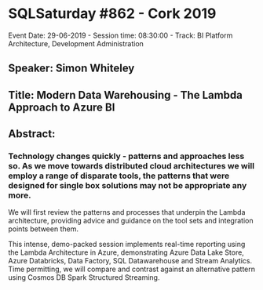 # SQLSaturday #862 - Cork 2019
Event Date: 29-06-2019 - Session time: 08:30:00 - Track: BI Platform Architecture, Development  Administration
## Speaker: Simon Whiteley
## Title: Modern Data Warehousing - The Lambda Approach to Azure BI
## Abstract:
### Technology changes quickly - patterns and approaches less so. As we move towards distributed cloud architectures we will employ a range of disparate tools, the patterns that were designed for single box solutions may not be appropriate any more.
 
We will first review the patterns and processes that underpin the Lambda architecture, providing advice and guidance on the tool sets and integration points between them.

This intense, demo-packed session implements real-time reporting using the Lambda Architecture in Azure, demonstrating Azure Data Lake Store, Azure Databricks, Data Factory, SQL Datawarehouse and Stream Analytics. Time permitting, we will compare and contrast against an alternative pattern using Cosmos DB  Spark Structured Streaming.
